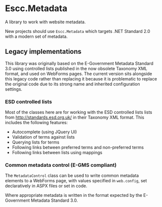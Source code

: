# Escc.Metadata

A library to work with website metadata.

New projects should use `Escc.Metadata` which targets .NET Standard 2.0 with a modern set of metadata.

## Legacy implementations

This library was originally based on the E-Government Metadata Standard 3.0 using controlled lists published in the now obsolete Taxonomy XML format, and used on WebForms pages. The current version sits alongside this legacy code rather than replacing it because it is problematic to replace the original code due to its strong name and inherited configuration settings. 

### ESD controlled lists 

Most of the classes here are for working with the ESD controlled lists lists from http://standards.esd.org.uk/ in their Taxonomy XML format. This includes the following features:

* Autocomplete (using JQuery UI)
* Validation of terms against lists
* Querying lists for terms
* Following links between preferred terms and non-preferred terms
* Following links between lists using mappings

### Common metadata control (E-GMS compliant)

The `MetadataControl` class can be used to write common metadata elements to a WebForms page, with values specified in `web.config`, set declaratively in ASPX files or set in code.

Where appropriate metadata is written in the format expected by the E-Government Metadata Standard 3.0.  
